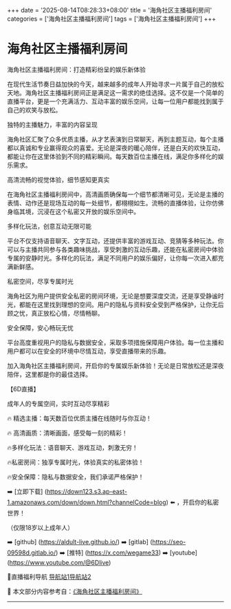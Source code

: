 +++
date = '2025-08-14T08:28:33+08:00'
title = '海角社区主播福利房间'
categories = ['海角社区主播福利房间']
tags = ['海角社区主播福利房间']
+++

# 海角社区主播福利房间

海角社区主播福利房间：打造精彩纷呈的娱乐新体验

在现代生活节奏日益加快的今天，越来越多的成年人开始寻求一片属于自己的放松天地。海角社区主播福利房间正是满足这一需求的绝佳选择。这不仅是一个简单的直播平台，更是一个充满活力、互动丰富的娱乐空间，让每一位用户都能找到属于自己的欢笑与放松。

独特的主播魅力，丰富的内容呈现

海角社区汇聚了众多优质主播，从才艺表演到日常聊天，再到主题互动，每个主播都以真诚和专业赢得观众的喜爱。无论是深夜的暖心陪伴，还是白天的欢快互动，都能让你在这里体验到不同的精彩瞬间。每天数百位主播在线，满足你多样化的娱乐需求。

高清流畅的视觉体验，细节感知更真实

在海角社区主播福利房间中，高清画质确保每一个细节都清晰可见，无论是主播的表情、动作还是现场互动的每一处细节，都栩栩如生。流畅的直播体验，让你仿佛身临其境，沉浸在这个私密又开放的娱乐空间中。

多样化玩法，创意互动无限可能

平台不仅支持语音聊天、文字互动，还提供丰富的游戏互动、竞猜等多种玩法。你可以与主播共同参与各类趣味挑战，享受刺激的互动乐趣，还能在私密房间中体验专属的安静时光。多样化的玩法，满足不同用户的娱乐偏好，让你每一次进入都充满新鲜感。

私密空间，尽享专属时光

海角社区为用户提供安全私密的房间环境，无论是想要深度交流，还是享受静谧时光，都能在这里找到理想的空间。用户的隐私与资料安全受到严格保护，让你无后顾之忧，真正放松心情，尽情畅聊。

安全保障，安心畅玩无忧

平台高度重视用户的隐私与数据安全，采取多项措施保障用户体验。每一位主播和用户都可以在安全的环境中尽情互动，享受直播带来的乐趣。

加入海角社区主播福利房间，开启你的专属娱乐新体验！无论是日常放松还是深夜陪伴，这里都是你的最佳选择。

【6D直播】

成年人的专属空间，实时互动尽享精彩

🔥 精选主播：每天数百位优质主播在线随时与你互动！

🔥 高清画质：清晰画面，感受每一刻的精彩！

🔥多样化玩法：语音聊天、游戏互动，刺激无穷！

🔥私密房间：独享专属时光，体验真实的私密体验！

🔥安全保障：隐私与数据安全，我们承诺严格保护！

➡️ [立即下载] (https://down123.s3.ap-east-1.amazonaws.com/down/down.html?channelCode=blog) ⬅️ ，开启你的私密世界！

（仅限18岁以上成年人）

➡️ [github] (https://aldult-live.github.io/)
➡️ [gitlab] (https://seo-09598d.gitlab.io/)
➡️ [推特] (https://x.com/wegame33)
➡️ [youtube] (https://www.youtube.com/@6Dlive)

🔞直播福利导航   [导航站1](https://webstack-86085a.gitlab.io/)[导航站2](https://onlygit123-2.github.io/)


📘 本文部分内容参考自：[《海角社区主播福利房间》](https://webstack-hugo-5.pages.dev/)

---
